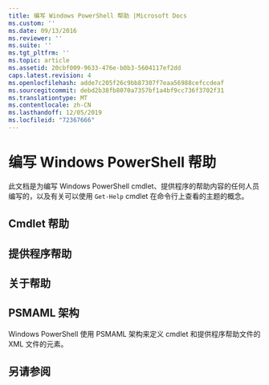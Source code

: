 ```yaml
---
title: 编写 Windows PowerShell 帮助 |Microsoft Docs
ms.custom: ''
ms.date: 09/13/2016
ms.reviewer: ''
ms.suite: ''
ms.tgt_pltfrm: ''
ms.topic: article
ms.assetid: 20cbf009-9633-476e-b0b3-5604117ef2dd
caps.latest.revision: 4
ms.openlocfilehash: adde7c205f26c9bb87307f7eaa56988cefccdeaf
ms.sourcegitcommit: debd2b38fb8070a7357bf1a4bf9cc736f3702f31
ms.translationtype: MT
ms.contentlocale: zh-CN
ms.lasthandoff: 12/05/2019
ms.locfileid: "72367666"
---
```

# <a name="writing-windows-powershell-help"></a>编写 Windows PowerShell 帮助

此文档是为编写 Windows PowerShell cmdlet、提供程序的帮助内容的任何人员编写的，以及有关可以使用 `Get-Help` cmdlet 在命令行上查看的主题的概念。

## <a name="cmdlet-help"></a>Cmdlet 帮助

## <a name="provider-help"></a>提供程序帮助

## <a name="about-help"></a>关于帮助

## <a name="psmaml-schema"></a>PSMAML 架构

 Windows PowerShell 使用 PSMAML 架构来定义 cmdlet 和提供程序帮助文件的 XML 文件的元素。

## <a name="see-also"></a>另请参阅
